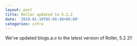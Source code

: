 ```yaml
---
layout: post
title: Roller updated to 5.2.2
date: '2019-01-10T05:08:48+00:00'
categories: infra
---
```

<p>We've updated blogs.a.o to the latest version of Roller, 5.2.2!!</p> 
  <p> </p> 
  <p> </p> 
  <p><br /></p>
